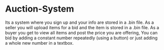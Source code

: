 # Auction-System
Its a system where you sign up and your info are stored in a .bin file.
As a seller you will upload items for a bid and the item is stored in a .bin file.
As a buyer you get to view all items and post the price you are offering, You can bid by adding a constant number repeatedly
(using a button) or just adding a whole new number in a textbox.
